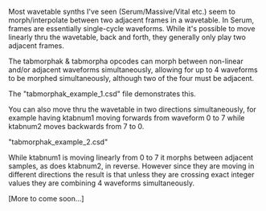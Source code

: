 Most wavetable synths I've seen (Serum/Massive/Vital etc.) seem to morph/interpolate between two adjacent frames in a wavetable. In Serum, frames are essentially single-cycle waveforms. While it's possible to move linearly thru the wavetable, back and forth, they generally only play two adjacent frames.

The tabmorphak & tabmorpha opcodes can morph between non-linear and/or adjacent waveforms simultaneously, allowing for up to 4 waveforms to be morphed simultaneously, although two of the four must be adjacent.

The "tabmorphak_example_1.csd" file demonstrates this.

You can also move thru the wavetable in two directions simultaneously, for example having ktabnum1 moving forwards from waveform 0 to 7 while ktabnum2 moves backwards from 7 to 0.

"tabmorphak_example_2.csd"

While ktabnum1 is moving linearly from 0 to 7 it morphs between adjacent samples, as does ktabnum2, in reverse. However since they are moving in different directions the result is that unless they are crossing exact integer values they are combining 4 waveforms simultaneously.

[More to come soon...]
